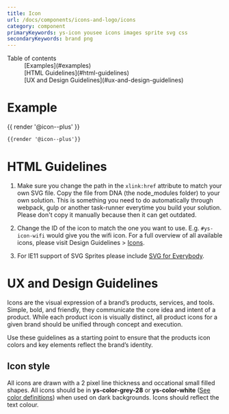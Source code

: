 ```yaml
---
title: Icon
url: /docs/components/icons-and-logo/icons
category: component
primaryKeywords: ys-icon yousee icons images sprite svg css
secondaryKeywords: brand png
---
```


<nav class="element-navigation">
  <dl class="element-navigation__list">
    <dt class="element-navigation__title">Table of contents</dt>
    <dd class="element-navigation__item">[Examples](#examples)</dd>
    <dd class="element-navigation__item">[HTML Guidelines](#html-guidelines)</dd>
    <dd class="element-navigation__item">[UX and Design Guidelines](#ux-and-design-guidelines)</dd>
  </dl>
</nav>

# Example
<div class="element-preview">
  <div class="element-preview__inner">{{ render '@icon--plus' }}</div>
</div>

```html
{{render '@icon--plus'}}
```

# HTML Guidelines 
1. Make sure you change the path in the `xlink:href` attribute to match your own SVG file. Copy the file from DNA (the node_modules folder) to your own solution. This is something you need to do automatically through webpack, gulp or another task-runner everytime you build your solution. Please don't copy it manually because then it can get outdated.

2. Change the ID of the icon to match the one you want to use. E.g. `#ys-icon-wifi` would give you the wifi icon.
For a full overview of all available icons, please visit Design Guidelines > [Icons](/docs/design-guidelines/icons).

3. For IE11 support of SVG Sprites please include [SVG for Everybody](https://github.com/jonathantneal/svg4everybody).

# UX and Design Guidelines
Icons are the visual expression of a brand’s products, services, and tools. Simple, bold, and friendly, they communicate the core idea and intent of a product. While each product icon is visually distinct, all product icons for a given brand should be unified through concept and execution.

Use these guidelines as a starting point to ensure that the products icon colors and key elements reflect the brand’s identity.

## Icon style
All icons are drawn with a 2 pixel line thickness and occational small filled shapes. All icons should be in **ys-color-grey-28** or **ys-color-white** ([See color definitions](/docs/design-guidelines/colors)) when used on dark backgrounds. Icons should reflect the text colour.
